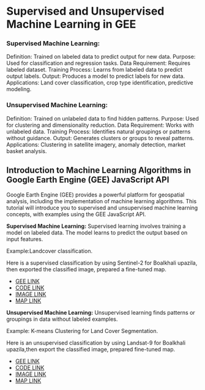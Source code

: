 # **Supervised and Unsupervised Machine Learning in GEE**

### **Supervised Machine Learning:**

Definition: Trained on labeled data to predict output for new data.
Purpose: Used for classification and regression tasks.
Data Requirement: Requires labeled dataset.
Training Process: Learns from labeled data to predict output labels.
Output: Produces a model to predict labels for new data.
Applications: Land cover classification, crop type identification, predictive modeling.
### **Unsupervised Machine Learning:**

Definition: Trained on unlabeled data to find hidden patterns.
Purpose: Used for clustering and dimensionality reduction.
Data Requirement: Works with unlabeled data.
Training Process: Identifies natural groupings or patterns without guidance.
Output: Generates clusters or groups to reveal patterns.
Applications: Clustering in satellite imagery, anomaly detection, market basket analysis.

## **Introduction to Machine Learning Algorithms in Google Earth Engine (GEE) JavaScript API**

Google Earth Engine (GEE) provides a powerful platform for geospatial analysis, including the implementation of machine learning algorithms. This tutorial will introduce you to supervised and unsupervised machine learning concepts, with examples using the GEE JavaScript API.

**Supervised Machine Learning:**
Supervised learning involves training a model on labeled data. The model learns to predict the output based on input features.

Example:Landcover classification.

Here is a supervised classification by using Sentinel-2 for Boalkhali upazila, then exported the classified image, prepared a fine-tuned map.
*   [GEE LINK](https://code.earthengine.google.com/fb96a27b10431d645647ec1d169a8c98)
*   [CODE LINK](https://github.com/Ashik-Abdullah-Chowdhury/Basic-GEE-Practice-8/blob/main/supervised.js)
*   [IMAGE LINK](https://github.com/Ashik-Abdullah-Chowdhury/Basic-GEE-Practice-8/blob/main/supervised.png)
*   [MAP LINK](https://github.com/Ashik-Abdullah-Chowdhury/Basic-GEE-Practice-8/blob/main/Clustered_image1.png)

**Unsupervised Machine Learning:**
Unsupervised learning finds patterns or groupings in data without labeled examples.

Example: K-means Clustering for Land Cover Segmentation.

Here is an unsupervised classification by using Landsat-9 for Boalkhali upazila,then export the classified image, prepared fine-tuned map.
*   [GEE LINK](https://code.earthengine.google.com/748c3f3dbf79b384bbf769c7ba0e3e29)
*   [CODE LINK](https://github.com/Ashik-Abdullah-Chowdhury/Basic-GEE-Practice-8/blob/main/unsupervised.js)
*   [IMAGE LINK](https://github.com/Ashik-Abdullah-Chowdhury/Basic-GEE-Practice-8/blob/main/unsupervised.png)
*   [MAP LINK](https://github.com/Ashik-Abdullah-Chowdhury/Basic-GEE-Practice-8/blob/main/Clustered_image.png)
